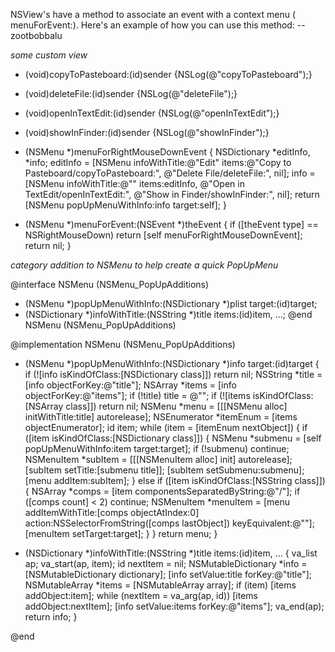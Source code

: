 NSView's have a method to associate an event with a context menu (    menuForEvent:). Here's an example of how you can use this method: --zootbobbalu

*some custom view*
    
- (void)copyToPasteboard:(id)sender {NSLog(@"copyToPasteboard");}
- (void)deleteFile:(id)sender {NSLog(@"deleteFile");}
- (void)openInTextEdit:(id)sender {NSLog(@"openInTextEdit");}
- (void)showInFinder:(id)sender {NSLog(@"showInFinder");}

- (NSMenu *)menuForRightMouseDownEvent {
    NSDictionary *editInfo, *info;
    editInfo = [NSMenu infoWithTitle:@"Edit" items:@"Copy to Pasteboard/copyToPasteboard:", 
                                                    @"Delete File/deleteFile:", nil];
    info = [NSMenu infoWithTitle:@"" items:editInfo, @"Open in TextEdit/openInTextEdit:", 
                                                    @"Show in Finder/showInFinder:", nil];
    return [NSMenu popUpMenuWithInfo:info target:self];
}

- (NSMenu *)menuForEvent:(NSEvent *)theEvent {
    if ([theEvent type] == NSRightMouseDown) return [self menuForRightMouseDownEvent];
    return nil; 
}


*category addition to NSMenu to help create a quick PopUpMenu*
    
@interface NSMenu (NSMenu_PopUpAdditions)
+ (NSMenu *)popUpMenuWithInfo:(NSDictionary *)plist target:(id)target;
+ (NSDictionary *)infoWithTitle:(NSString *)title items:(id)item, ...;
@end NSMenu (NSMenu_PopUpAdditions)

@implementation NSMenu (NSMenu_PopUpAdditions)

+ (NSMenu *)popUpMenuWithInfo:(NSDictionary *)info target:(id)target {
    if (![info isKindOfClass:[NSDictionary class]]) return nil;
    NSString *title = [info objectForKey:@"title"];
    NSArray *items = [info objectForKey:@"items"];
    if (!title) title = @"";
    if (![items isKindOfClass:[NSArray class]]) return nil;
    NSMenu *menu = [[[NSMenu alloc] initWithTitle:title] autorelease];
    NSEnumerator *itemEnum = [items objectEnumerator]; id item;
    while (item = [itemEnum nextObject]) {
        if ([item isKindOfClass:[NSDictionary class]]) {
            NSMenu *submenu = [self popUpMenuWithInfo:item target:target];
            if (!submenu) continue; 
            NSMenuItem *subItem = [[[NSMenuItem alloc] init] autorelease];
            [subItem setTitle:[submenu title]];
            [subItem setSubmenu:submenu];
            [menu addItem:subItem];
        } else if ([item isKindOfClass:[NSString class]]) {
            NSArray *comps = [item componentsSeparatedByString:@"/"];
            if ([comps count] < 2) continue;
            NSMenuItem *menuItem = [menu addItemWithTitle:[comps objectAtIndex:0] 
                                        action:NSSelectorFromString([comps lastObject])
                                        keyEquivalent:@""];
            [menuItem setTarget:target];
        }
    }
    return menu;
}

+ (NSDictionary *)infoWithTitle:(NSString *)title items:(id)item, ... {
    va_list ap; 
    va_start(ap, item);
    id nextItem = nil;
    NSMutableDictionary *info = [NSMutableDictionary dictionary];
    [info setValue:title forKey:@"title"];
    NSMutableArray *items = [NSMutableArray array];
    if (item) [items addObject:item];
    while (nextItem = va_arg(ap, id)) [items addObject:nextItem];
    [info setValue:items forKey:@"items"];
    va_end(ap); 
    return info;
}

@end
